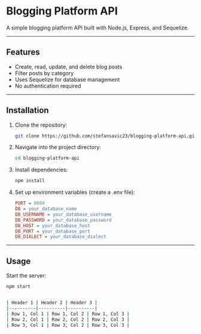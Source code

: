 # Blogging Platform API

A simple blogging platform API built with Node.js, Express, and Sequelize.

---

##  Features

- Create, read, update, and delete blog posts 
- Filter posts by category 
- Uses Sequelize for database management 
- No authentication required

---

## Installation

1. Clone the repository:
   ```sh
   git clone https://github.com/stefansavic23/blogging-platform-api.git
2. Navigate into the project directory:
   ```sh
   cd blogging-platform-api
3. Install dependencies:
   ```sh
   npm install
4. Set up environment variables (create a .env file):
   ```ini
   PORT = 8080
   DB = your_database_name
   DB_USERNAME = your_database_username
   DB_PASSWORD = your_database_password
   DB_HOST = your_database_host 
   DB_PORT = your_database_port
   DB_DIALECT = your_database_dialect
   
---

## Usage
   Start the server:
   ```sh
   npm start


| Header 1 | Header 2 | Header 3 |
|----------|----------|----------|
| Row 1, Col 1 | Row 1, Col 2 | Row 1, Col 3 |
| Row 2, Col 1 | Row 2, Col 2 | Row 2, Col 3 |
| Row 3, Col 1 | Row 3, Col 2 | Row 3, Col 3 |

